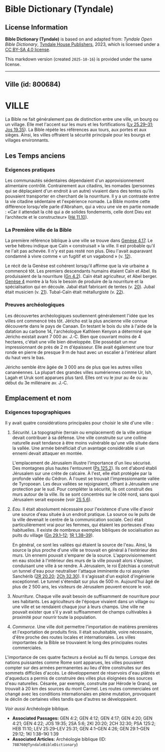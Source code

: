 # Bible Dictionary (Tyndale)

## License Information

**Bible Dictionary (Tyndale)** is based on and adapted from: _Tyndale Open Bible Dictionary_, [Tyndale House Publishers](https://tyndaleopenresources.com/), 2023, which is licensed under a [CC BY-SA 4.0 license](https://creativecommons.org/licenses/by-sa/4.0/legalcode.en).

This markdown version (created `2025-10-16`) is provided under the same license.



--------------------------------

## Ville (id: 800684)

VILLE
=====

La Bible ne fait généralement pas de distinction entre une ville, un bourg ou un village. Elle met l'accent sur les murs et les fortifications ([Lv 25\.29–31](https://ref.ly/Lev25:29-Lev25:31); [Jos 19\.35](https://ref.ly/Josh19:35)). La Bible répète les références aux tours, aux portes et aux sièges. Ainsi, les villes offraient la sécurité principale pour les bourgs et villages environnants.

Les Temps anciens
-----------------

### Exigences pratiques

Les communautés sédentaires dépendaient d'un approvisionnement alimentaire contrôlé. Contrairement aux citadins, les nomades (personnes qui se déplaçaient d'un endroit à un autre) vivaient dans des tentes qu'ils pouvaient transporter en cherchant de la nourriture. Il y a un contraste entre la vie citadine sédentaire et l'expérience nomade. La Bible montre cette différence lorsqu'elle parle d'Abraham, qui a vécu une vie en partie nomade : «Car il attendait la cité qui a de solides fondements, celle dont Dieu est l’architecte et le constructeur» ([Hé 11\.10](https://ref.ly/Heb11:10)).

### La Première ville de la Bible

La première référence biblique à une ville se trouve dans [Genèse 4\.17](https://ref.ly/Gen4:17). Le verbe hébreu indique que Caïn « construisait » la ville. Il est probable qu'il ne l'ait pas achevée. Il n'y est pas resté non plus. Dieu l'avait auparavant condamné à vivre comme « un fugitif et un vagabond » (v. [12](https://ref.ly/Gen4:12)).

Le récit de la Genèse est cohérent lorsqu'il affirme que la vie urbaine a commencé tôt. Les premiers descendants humains étaient Caïn et Abel. Ils produisaient de la nourriture ([Gn 4\.2](https://ref.ly/Gen4:2)). Caïn était agriculteur, et Abel berger. [Genèse 4](https://ref.ly/Gen4:1-Gen4:26) montre à la fois le besoin de produire de la nourriture et la spécialisation qui en découle. Jabal était fabricant de tentes (v. [20](https://ref.ly/Gen4:20)). Jubal était musicien (v. [21](https://ref.ly/Gen4:21)). Tubal\-Caïn était métallurgiste (v. [22](https://ref.ly/Gen4:22)).

### Preuves archéologiques

Les découvertes archéologiques soutiennent généralement l'idée que les villes ont commencé très tôt. Jéricho est la plus ancienne ville connue découverte dans le pays de Canaan. En testant le bois du site à l'aide de la datation au carbone 14, l'archéologue Kathleen Kenyon a déterminé que Jéricho existait avant 7 000 av. J.‑C. Bien que couvrant moins de 4 hectares, c'était une ville bien développée. Elle possédait un mur impressionnant de près de 2 m d'épaisseur. Elle avait également une tour ronde en pierre de presque 9 m de haut avec un escalier à l'intérieur allant du haut vers le bas.

Jéricho semble être âgée de 3 000 ans de plus que les autres villes cananéennes. La plupart des grandes villes sumériennes comme Ur, Ish, Lagah et Uruk sont apparues plus tard. Elles ont vu le jour au 4e ou au début du 3e millénaire av. J.‑C.

Emplacement et nom
------------------

### Exigences topographiques

Il y avait quatre considérations principales pour choisir le site d'une ville :

1. *Sécurité*. La topographie (terrain ou emplacement) de la ville antique devait contribuer à sa défense. Une ville construite sur une colline naturelle avait tendance à être moins vulnérable qu'une ville située dans la vallée. Une armée bénéficiait d'un avantage considérable si un ennemi devait attaquer en montée.

    L'emplacement de Jérusalem illustre l'importance d'un lieu sécurisé. Des montagnes plus hautes l'entourent ([Ps 125\.2](https://ref.ly/Ps125:2)). Ils ont d'abord établi Jérusalem sur une crête de calcaire. À l'est, elle était protégée par la profonde vallée du Cédron. À l'ouest se trouvait l'impressionnante vallée de Tyropoean. Les deux vallées se rejoignaient, offrant à Jérusalem une protection par le sud. Pour compléter la sécurité, ils ont construit des murs autour de la ville. Ils se sont concentrés sur le côté nord, sans quoi Jérusalem serait exposée (voir [2S 5\.6](https://ref.ly/2Sam5:6)).

2. *Eau*. Il était absolument nécessaire pour l'existence d'une ville d'avoir une source d'eau située à un endroit pratique. La source ou le puits de la ville devenait le centre de la communication sociale. Ceci était particulièrement vrai pour les femmes, qui étaient les porteuses d'eau habituelles. Il existe de nombreux exemples bibliques de socialisation au puits du village ([Gn 29\.1–12](https://ref.ly/Gen29:1-Gen29:12); [1R 1\.38–39](https://ref.ly/1Kgs1:38-1Kgs1:39)).

    En général, ce sont les vallées qui étaient la source de l'eau. Ainsi, la source la plus proche d'une ville se trouvait en général à l'extérieur des murs. Un ennemi pouvait s'emparer de la source. L'approvisionnement en eau stocké à l'intérieur des murs de la ville pouvait alors s'épuiser, conduisant une ville à se rendre. À Jérusalem, le roi Ézéchias a construit un tunnel d'eau pour neutraliser l'attaque imminente du roi assyrien Sanchérib ([2R 20\.20](https://ref.ly/2Kgs20:20); [2Ch 32\.30](https://ref.ly/2Chr32:30)). Il s'agissait d'un exploit d'ingénierie exceptionnel. Le tunnel s'étendait sur plus de 500 m. Aujourd'hui âgé de plus de 2 500 ans, les visiteurs de Jérusalem peuvent encore le voir.

3. *Nourriture*. Chaque ville avait besoin de suffisamment de nourriture pour ses habitants. Les agriculteurs de l'époque vivaient dans un village ou une ville et se rendaient chaque jour à leurs champs. Une ville ne pouvait exister que s'il y avait suffisamment de champs cultivables à proximité pour nourrir toute la population.
4. *Commerce.* Une ville doit permettre l'importation de matières premières et l'exportation de produits finis. Il était souhaitable, voire nécessaire, d'être proche des routes locales et internationales. Les villes importantes de la Bible se trouvaient le long des principales routes commerciales.

L'importance de ces quatre facteurs a évolué au fil du temps. Lorsque des nations puissantes comme Rome sont apparues, les villes pouvaient compter sur des armées permanentes au lieu d'être construites sur des sommets difficiles d'accès. Le développement de réservoirs d'eau plâtrés et d'aqueducs a permis de construire des villes plus éloignées des sources d'eau naturelles. Césarée, par exemple, construite par Hérode le Grand, se trouvait à 20 km des sources du mont Carmel. Les routes commerciales ont changé avec les conditions internationales en pleine mutation, provoquant le déclin de certaines villes tandis que d'autres se développaient.

*Voir aussi* Archéologie biblique.

* **Associated Passages:** GEN 4:2; GEN 4:12; GEN 4:17; GEN 4:20; GEN 4:21; GEN 4:22; JOS 19:35; 2SA 5:6; 2KI 20:20; 2CH 32:30; PSA 125:2; HEB 11:10; LEV 25:29–LEV 25:31; GEN 4:1–GEN 4:26; GEN 29:1–GEN 29:12; 1KI 1:38–1KI 1:39
* **Associated Articles:** Archéologie biblique (ID: `788760@TyndaleBibleDictionary`)

